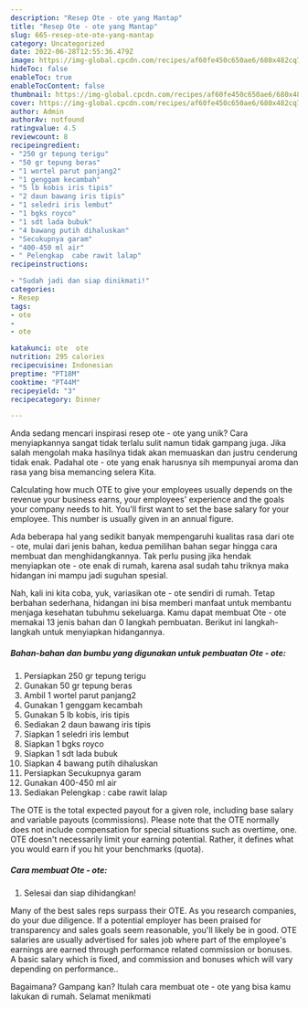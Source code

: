 ```yaml
---
description: "Resep Ote - ote yang Mantap"
title: "Resep Ote - ote yang Mantap"
slug: 665-resep-ote-ote-yang-mantap
category: Uncategorized
date: 2022-06-28T12:55:36.479Z
image: https://img-global.cpcdn.com/recipes/af60fe450c650ae6/680x482cq70/ote-ote-foto-resep-utama.jpg
hideToc: false
enableToc: true
enableTocContent: false
thumbnail: https://img-global.cpcdn.com/recipes/af60fe450c650ae6/680x482cq70/ote-ote-foto-resep-utama.jpg
cover: https://img-global.cpcdn.com/recipes/af60fe450c650ae6/680x482cq70/ote-ote-foto-resep-utama.jpg
author: Admin
authorAv: notfound
ratingvalue: 4.5
reviewcount: 8
recipeingredient:
- "250 gr tepung terigu"
- "50 gr tepung beras"
- "1 wortel parut panjang2"
- "1 genggam kecambah"
- "5 lb kobis iris tipis"
- "2 daun bawang iris tipis"
- "1 seledri iris lembut"
- "1 bgks royco"
- "1 sdt lada bubuk"
- "4 bawang putih dihaluskan"
- "Secukupnya garam"
- "400-450 ml air"
- " Pelengkap  cabe rawit lalap"
recipeinstructions:

- "Sudah jadi dan siap dinikmati!"
categories:
- Resep
tags:
- ote
- 
- ote

katakunci: ote  ote 
nutrition: 295 calories
recipecuisine: Indonesian
preptime: "PT18M"
cooktime: "PT44M"
recipeyield: "3"
recipecategory: Dinner

---
```





Anda sedang mencari inspirasi resep ote - ote yang unik? Cara menyiapkannya sangat tidak terlalu sulit namun tidak gampang juga. Jika salah mengolah maka hasilnya tidak akan memuaskan dan justru cenderung tidak enak. Padahal ote - ote yang enak harusnya sih mempunyai aroma dan rasa yang bisa memancing selera Kita.





Calculating how much OTE to give your employees usually depends on the revenue your business earns, your employees&#39; experience and the goals your company needs to hit. You&#39;ll first want to set the base salary for your employee. This number is usually given in an annual figure.

Ada beberapa hal yang sedikit banyak mempengaruhi kualitas rasa dari ote - ote, mulai dari jenis bahan, kedua pemilihan bahan segar hingga cara membuat dan menghidangkannya. Tak perlu pusing jika hendak menyiapkan ote - ote enak di rumah, karena asal sudah tahu triknya maka hidangan ini mampu jadi suguhan spesial.






Nah, kali ini kita coba, yuk, variasikan ote - ote sendiri di rumah. Tetap berbahan sederhana, hidangan ini bisa memberi manfaat untuk membantu menjaga kesehatan tubuhmu sekeluarga. Kamu dapat membuat Ote - ote memakai 13 jenis bahan dan 0 langkah pembuatan. Berikut ini langkah-langkah untuk menyiapkan hidangannya.

<!--inarticleads1-->

##### Bahan-bahan dan bumbu yang digunakan untuk pembuatan Ote - ote:

1. Persiapkan 250 gr tepung terigu
1. Gunakan 50 gr tepung beras
1. Ambil 1 wortel parut panjang2
1. Gunakan 1 genggam kecambah
1. Gunakan 5 lb kobis, iris tipis
1. Sediakan 2 daun bawang iris tipis
1. Siapkan 1 seledri iris lembut
1. Siapkan 1 bgks royco
1. Siapkan 1 sdt lada bubuk
1. Siapkan 4 bawang putih dihaluskan
1. Persiapkan Secukupnya garam
1. Gunakan 400-450 ml air
1. Sediakan  Pelengkap : cabe rawit lalap


The OTE is the total expected payout for a given role, including base salary and variable payouts (commissions). Please note that the OTE normally does not include compensation for special situations such as overtime, one. OTE doesn&#39;t necessarily limit your earning potential. Rather, it defines what you would earn if you hit your benchmarks (quota). 

<!--inarticleads2-->

##### Cara membuat Ote - ote:


1. Selesai dan siap dihidangkan!

Many of the best sales reps surpass their OTE. As you research companies, do your due diligence. If a potential employer has been praised for transparency and sales goals seem reasonable, you&#39;ll likely be in good. OTE salaries are usually advertised for sales job where part of the employee&#39;s earnings are earned through performance related commission or bonuses. A basic salary which is fixed, and commission and bonuses which will vary depending on performance.. 

Bagaimana? Gampang kan? Itulah cara membuat ote - ote yang bisa kamu lakukan di rumah. Selamat menikmati
